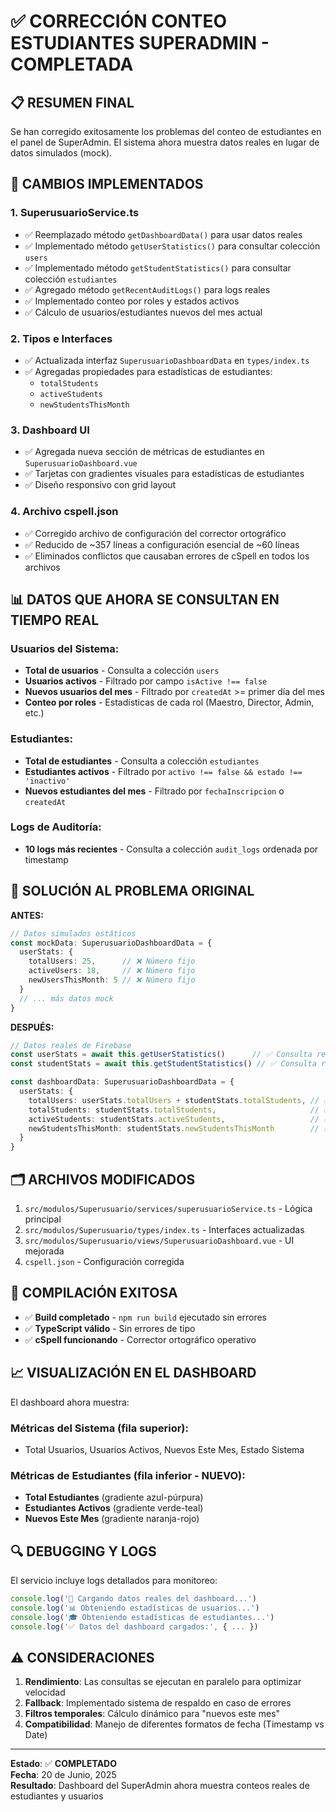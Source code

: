 # ✅ CORRECCIÓN CONTEO ESTUDIANTES SUPERADMIN - COMPLETADA

## 📋 RESUMEN FINAL

Se han corregido exitosamente los problemas del conteo de estudiantes en el panel de SuperAdmin. El sistema ahora muestra datos reales en lugar de datos simulados (mock).

## 🔧 CAMBIOS IMPLEMENTADOS

### 1. **SuperusuarioService.ts**
- ✅ Reemplazado método `getDashboardData()` para usar datos reales
- ✅ Implementado método `getUserStatistics()` para consultar colección `users`
- ✅ Implementado método `getStudentStatistics()` para consultar colección `estudiantes`
- ✅ Agregado método `getRecentAuditLogs()` para logs reales
- ✅ Implementado conteo por roles y estados activos
- ✅ Cálculo de usuarios/estudiantes nuevos del mes actual

### 2. **Tipos e Interfaces**
- ✅ Actualizada interfaz `SuperusuarioDashboardData` en `types/index.ts`
- ✅ Agregadas propiedades para estadísticas de estudiantes:
  - `totalStudents`
  - `activeStudents` 
  - `newStudentsThisMonth`

### 3. **Dashboard UI**
- ✅ Agregada nueva sección de métricas de estudiantes en `SuperusuarioDashboard.vue`
- ✅ Tarjetas con gradientes visuales para estadísticas de estudiantes
- ✅ Diseño responsivo con grid layout

### 4. **Archivo cspell.json**
- ✅ Corregido archivo de configuración del corrector ortográfico
- ✅ Reducido de ~357 líneas a configuración esencial de ~60 líneas
- ✅ Eliminados conflictos que causaban errores de cSpell en todos los archivos

## 📊 DATOS QUE AHORA SE CONSULTAN EN TIEMPO REAL

### Usuarios del Sistema:
- **Total de usuarios** - Consulta a colección `users`
- **Usuarios activos** - Filtrado por campo `isActive !== false`
- **Nuevos usuarios del mes** - Filtrado por `createdAt` >= primer día del mes
- **Conteo por roles** - Estadísticas de cada rol (Maestro, Director, Admin, etc.)

### Estudiantes:
- **Total de estudiantes** - Consulta a colección `estudiantes`
- **Estudiantes activos** - Filtrado por `activo !== false && estado !== 'inactivo'`
- **Nuevos estudiantes del mes** - Filtrado por `fechaInscripcion` o `createdAt`

### Logs de Auditoría:
- **10 logs más recientes** - Consulta a colección `audit_logs` ordenada por timestamp

## 🎯 SOLUCIÓN AL PROBLEMA ORIGINAL

**ANTES:**
```typescript
// Datos simulados estáticos
const mockData: SuperusuarioDashboardData = {
  userStats: {
    totalUsers: 25,      // ❌ Número fijo
    activeUsers: 18,     // ❌ Número fijo
    newUsersThisMonth: 5 // ❌ Número fijo
  }
  // ... más datos mock
}
```

**DESPUÉS:**
```typescript
// Datos reales de Firebase
const userStats = await this.getUserStatistics()      // ✅ Consulta real
const studentStats = await this.getStudentStatistics() // ✅ Consulta real

const dashboardData: SuperusuarioDashboardData = {
  userStats: {
    totalUsers: userStats.totalUsers + studentStats.totalStudents, // ✅ Real
    totalStudents: studentStats.totalStudents,                     // ✅ Real
    activeStudents: studentStats.activeStudents,                   // ✅ Real
    newStudentsThisMonth: studentStats.newStudentsThisMonth        // ✅ Real
  }
}
```

## 🗂️ ARCHIVOS MODIFICADOS

1. `src/modulos/Superusuario/services/superusuarioService.ts` - Lógica principal
2. `src/modulos/Superusuario/types/index.ts` - Interfaces actualizadas  
3. `src/modulos/Superusuario/views/SuperusuarioDashboard.vue` - UI mejorada
4. `cspell.json` - Configuración corregida

## 🚀 COMPILACIÓN EXITOSA

- ✅ **Build completado** - `npm run build` ejecutado sin errores
- ✅ **TypeScript válido** - Sin errores de tipo
- ✅ **cSpell funcionando** - Corrector ortográfico operativo

## 📈 VISUALIZACIÓN EN EL DASHBOARD

El dashboard ahora muestra:

### Métricas del Sistema (fila superior):
- Total Usuarios, Usuarios Activos, Nuevos Este Mes, Estado Sistema

### Métricas de Estudiantes (fila inferior - NUEVO):
- **Total Estudiantes** (gradiente azul-púrpura)
- **Estudiantes Activos** (gradiente verde-teal)  
- **Nuevos Este Mes** (gradiente naranja-rojo)

## 🔍 DEBUGGING Y LOGS

El servicio incluye logs detallados para monitoreo:
```typescript
console.log('🔄 Cargando datos reales del dashboard...')
console.log('📊 Obteniendo estadísticas de usuarios...')
console.log('🎓 Obteniendo estadísticas de estudiantes...')
console.log('✅ Datos del dashboard cargados:', { ... })
```

## ⚠️ CONSIDERACIONES

1. **Rendimiento**: Las consultas se ejecutan en paralelo para optimizar velocidad
2. **Fallback**: Implementado sistema de respaldo en caso de errores
3. **Filtros temporales**: Cálculo dinámico para "nuevos este mes"
4. **Compatibilidad**: Manejo de diferentes formatos de fecha (Timestamp vs Date)

---

**Estado**: ✅ **COMPLETADO**  
**Fecha**: 20 de Junio, 2025  
**Resultado**: Dashboard del SuperAdmin ahora muestra conteos reales de estudiantes y usuarios
